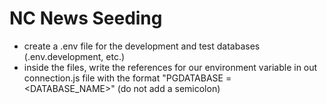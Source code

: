 # NC News Seeding

- create a .env file for the development and test databases (.env.development, etc.)
- inside the files, write the references for our environment variable in out connection.js file with the format "PGDATABASE = <DATABASE_NAME>" (do not add a semicolon)
